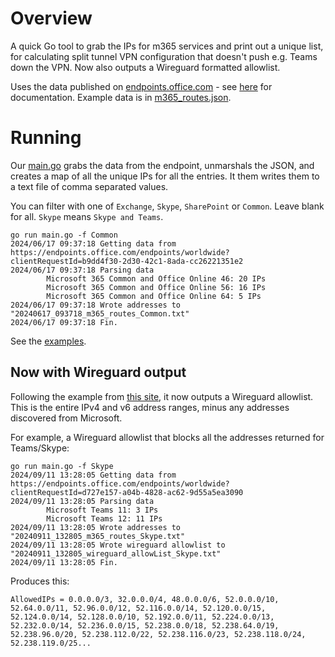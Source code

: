 # Overview
A quick Go tool to grab the IPs for m365 services and print out a unique list, for calculating split tunnel VPN configuration that doesn't push e.g. Teams down the VPN. Now also outputs a Wireguard formatted allowlist.

Uses the data published on [endpoints.office.com](https://endpoints.office.com/) - see [here](http://aka.ms/ipurlws) for documentation. Example data is in [m365_routes.json](./examples/m365_routes.json).

# Running
Our [main.go](main.go) grabs the data from the endpoint, unmarshals the JSON, and creates a map of all the unique IPs for all the entries. It them writes them to a text file of comma separated values.

You can filter with one of `Exchange`, `Skype`, `SharePoint` or `Common`. Leave blank for all. `Skype` means `Skype and Teams`.

```shell
go run main.go -f Common
2024/06/17 09:37:18 Getting data from https://endpoints.office.com/endpoints/worldwide?clientRequestId=b9dd4f30-2d30-42c1-8ada-cc26221351e2
2024/06/17 09:37:18 Parsing data
        Microsoft 365 Common and Office Online 46: 20 IPs
        Microsoft 365 Common and Office Online 56: 16 IPs
        Microsoft 365 Common and Office Online 64: 5 IPs
2024/06/17 09:37:18 Wrote addresses to "20240617_093718_m365_routes_Common.txt"
2024/06/17 09:37:18 Fin.
```

See the [examples](./examples/).

## Now with Wireguard output
Following the example from [this site](https://www.procustodibus.com/blog/2021/03/wireguard-allowedips-calculator/), it now outputs a Wireguard allowlist. This is the entire IPv4 and v6 address ranges, minus any addresses discovered from Microsoft.

For example, a Wireguard allowlist that blocks all the addresses returned for Teams/Skype:

```
go run main.go -f Skype
2024/09/11 13:28:05 Getting data from https://endpoints.office.com/endpoints/worldwide?clientRequestId=d727e157-a04b-4828-ac62-9d55a5ea3090
2024/09/11 13:28:05 Parsing data
        Microsoft Teams 11: 3 IPs
        Microsoft Teams 12: 11 IPs
2024/09/11 13:28:05 Wrote addresses to "20240911_132805_m365_routes_Skype.txt"
2024/09/11 13:28:05 Wrote wireguard allowlist to "20240911_132805_wireguard_allowList_Skype.txt"
2024/09/11 13:28:05 Fin.
```

Produces this:

```
AllowedIPs = 0.0.0.0/3, 32.0.0.0/4, 48.0.0.0/6, 52.0.0.0/10, 52.64.0.0/11, 52.96.0.0/12, 52.116.0.0/14, 52.120.0.0/15, 52.124.0.0/14, 52.128.0.0/10, 52.192.0.0/11, 52.224.0.0/13, 52.232.0.0/14, 52.236.0.0/15, 52.238.0.0/18, 52.238.64.0/19, 52.238.96.0/20, 52.238.112.0/22, 52.238.116.0/23, 52.238.118.0/24, 52.238.119.0/25...
```

